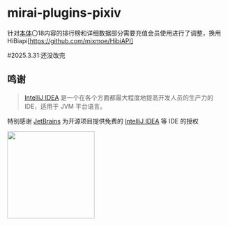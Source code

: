 # mirai-plugins-pixiv





针对[本体](https://github.com/Nekoer/mirai-plugins-pixiv)〇18内容的排行榜和详细数据部分需要充值会员使用进行了调整，换用HiBiapi[https://github.com/mixmoe/HibiAPI]

\#2025.3.31:还没改完





## 鸣谢

> [IntelliJ IDEA](https://zh.wikipedia.org/zh-hans/IntelliJ_IDEA) 是一个在各个方面都最大程度地提高开发人员的生产力的 IDE，适用于 JVM 平台语言。

特别感谢 [JetBrains](https://www.jetbrains.com/?from=mirai-plugins-pixiv) 为开源项目提供免费的 [IntelliJ IDEA](https://www.jetbrains.com/idea/?from=mirai-plugins-pixiv) 等 IDE 的授权

[<img src=".github/jetbrains-variant-3.png" width="200"/>](https://www.jetbrains.com/?from=mirai-plugins-pixiv)
